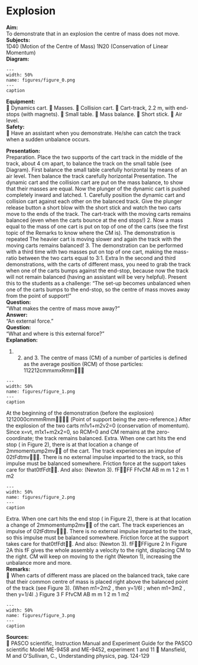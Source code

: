 # Explosion 
    
<b> Aim: </b>  
 To demonstrate that in an explosion the centre of mass does not move.    
<b> Subjects: </b>  
 1D40 (Motion of the Centre of Mass) 1N20 (Conservation of Linear Momentum)   
<b> Diagram: </b>  
   
```{figure} figures/figure_0.png  
---  
width: 50%  
name: figures/figure_0.png  
---  
caption  
``` 
     
<b> Equipment: </b>  
  Dynamics cart.  Masses.  Collision cart.  Cart-track, 2.2 m, with end-stops (with magnets).   Small table.  Mass balance.  Short stick.  Air level.   
<b> Safety: </b>  
  Have an assistant when you demonstrate. He/she can catch the track when a sudden unbalance occurs.
     
<b> Presentation: </b>  
 Preparation. Place the two supports of the cart track in the middle of the track, about 4 cm apart, to balance the track on the small table (see Diagram). First balance the small table carefully horizontal by means of an air level. Then balance the track carefully horizontal Presentation. The dynamic cart and the collision cart are put on the mass balance, to show that their masses are equal. Now the plunger of the dynamic cart is pushed completely inward and latched. 1. Carefully position the dynamic cart and collision cart against each other on the balanced track. Give the plunger release button a short blow with the short stick and watch the two carts move to the ends of the track. The cart-track with the moving carts remains balanced (even when the carts bounce at the end stops!) 2. Now a mass equal to the mass of one cart is put on top of one of the carts (see the first topic of the Remarks to know where the CM is). The demonstration is repeated The heavier cart is moving slower and again the track with the moving carts remains balanced! 3. The demonstration can be performed with a third time with two masses put on top of one cart, making the mass-ratio between the two carts equal to 3:1. Extra In the second and third demonstrations, with the carts of different mass, you need to grab the track when one of the carts bumps against the end-stop, because now the track will not remain balanced (having an assistant will be very helpful). Present this to the students as a challenge: “The set-up becomes unbalanced when one of the carts bumps to the end-stop, so the centre of mass moves away from the point of support!”   
<b> Question: </b>  
 “What makes the centre of mass move away?”   
<b> Answer: </b>  
 “An external force.”    
<b> Question: </b>  
 “What and where is this external force?”   
<b> Explanation: </b>  
 1. 2. and 3. The centre of mass (CM) of a number of particles is defined as the average position (RCM) of those particles: 112212cmmxmxRmm   
```{figure} figures/figure_1.png  
---  
width: 50%  
name: figures/figure_1.png  
---  
caption  
``` 
 At the beginning of the demonstration (before the explosion) 1212000cmmmRmm (Point of support being the zero-reference.) After the explosion of the two carts m1v1+m2v2=0 (conservation of momentum). Since x=vt, m1x1+m2x2=0, so RCM=0 and CM remains at the zero-coordinate; the track remains balanced.   Extra. When one cart hits the end stop ( in Figure 2), there is at that location a change of 2mmomentump2mv of the cart. The track experiences an impulse of 02tFdtmv. There is no external impulse imparted to the track, so this impulse must be balanced somewhere. Friction force at the support takes care for that0tfFdt. And also:  (Newton 3). fFFF FfvCM AB  m m 1 2 m 1 m2   
```{figure} figures/figure_2.png  
---  
width: 50%  
name: figures/figure_2.png  
---  
caption  
``` 
  Extra. When one cart hits the end stop ( in Figure 2), there is at that location a change of 2mmomentump2mv of the cart. The track experiences an impulse of 02tFdtmv. There is no external impulse imparted to the track, so this impulse must be balanced somewhere. Friction force at the support takes care for that0tfFdt. And also:  (Newton 3). fFFFigure 2  In Figure 2A this fF gives the whole assembly a velocity to the right, displacing CM to the right. CM will keep on moving to the right (Newton 1), increasing the unbalance more and more.   
<b> Remarks: </b>  
  When carts of different mass are placed on the balanced track, take care that their common centre of mass is placed right above the balanced point of the track (see Figure 3). (When m1=2m2 , then y=1/6l ; when m1=3m2 , then y=1/4l .)                  Figure 3  F FfvCM AB  m m 1 2 m 1 m2   
```{figure} figures/figure_3.png  
---  
width: 50%  
name: figures/figure_3.png  
---  
caption  
``` 
      
<b> Sources: </b>  
  PASCO scientific, Instruction Manual and Experiment Guide for the PASCO scientific Model ME-9458 and ME-9452, experiment 1 and 11  Mansfield, M and O'Sullivan, C., Understanding physics, pag. 124-129  